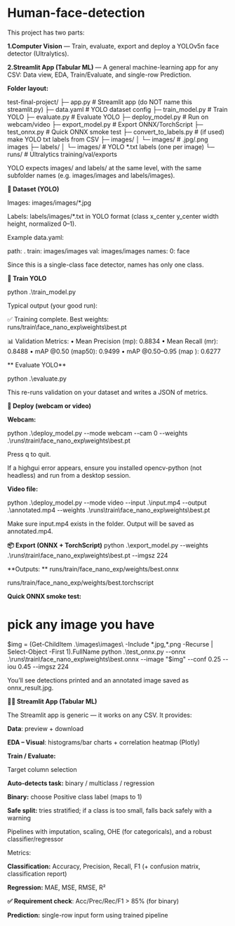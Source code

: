 # Human-face-detection

This project has two parts:

**1.Computer Vision** — Train, evaluate, export and deploy a YOLOv5n face detector (Ultralytics).

**2.Streamlit App (Tabular ML)** — A general machine-learning app for any CSV: Data view, EDA, Train/Evaluate, and single-row Prediction.

**Folder layout:**

test-final-project/
├─ app.py                         # Streamlit app (do NOT name this streamlit.py)
├─ data.yaml                      # YOLO dataset config
├─ train_model.py                 # Train YOLO
├─ evaluate.py                    # Evaluate YOLO
├─ deploy_model.py                # Run on webcam/video
├─ export_model.py                # Export ONNX/TorchScript
├─ test_onnx.py                   # Quick ONNX smoke test
├─ convert_to_labels.py           # (if used) make YOLO txt labels from CSV
├─ images/
│  └─ images/                     # .jpg/.png images
├─ labels/
│  └─ images/                     # YOLO *.txt labels (one per image)
└─ runs/                          # Ultralytics training/val/exports

YOLO expects images/ and labels/ at the same level, with the same subfolder names (e.g. images/images and labels/images).

**📁 Dataset (YOLO)**

Images: images/images/*.jpg

Labels: labels/images/*.txt in YOLO format (class x_center y_center width height, normalized 0–1).

Example data.yaml:

path: .
train: images/images
val: images/images
names:
  0: face

Since this is a single-class face detector, names has only one class.

**🚆 Train YOLO**

python .\train_model.py


Typical output (your good run):

✅ Training complete. Best weights: runs/train\face_nano_exp\weights\best.pt

📊 Validation Metrics:
  • Mean Precision (mp):   0.8834
  • Mean Recall    (mr):   0.8488
  • mAP @0.50     (map50): 0.9499
  • mAP @0.50–0.95 (map ): 0.6277

 ** Evaluate YOLO**
 
python .\evaluate.py

This re-runs validation on your dataset and writes a JSON of metrics.

**🎥 Deploy (webcam or video)**

**Webcam:**

python .\deploy_model.py --mode webcam --cam 0 --weights .\runs\train\face_nano_exp\weights\best.pt

Press q to quit.

If a highgui error appears, ensure you installed opencv-python (not headless) and run from a desktop session.

**Video file:**

python .\deploy_model.py --mode video --input .\input.mp4 --output .\annotated.mp4 --weights .\runs\train\face_nano_exp\weights\best.pt

Make sure input.mp4 exists in the folder. Output will be saved as annotated.mp4.

**📦 Export (ONNX + TorchScript)**
python .\export_model.py --weights .\runs\train\face_nano_exp\weights\best.pt --imgsz 224

**Outputs:
**
runs/train/face_nano_exp/weights/best.onnx

runs/train/face_nano_exp/weights/best.torchscript

**Quick ONNX smoke test:**

# pick any image you have
$img = (Get-ChildItem .\images\images\ -Include *.jpg,*.png -Recurse | Select-Object -First 1).FullName
python .\test_onnx.py --onnx .\runs\train\face_nano_exp\weights\best.onnx --image "$img" --conf 0.25 --iou 0.45 --imgsz 224

You’ll see detections printed and an annotated image saved as onnx_result.jpg.

**🧑‍💻 Streamlit App (Tabular ML)**

The Streamlit app is generic — it works on any CSV. It provides:

**Data**: preview + download

**EDA – Visual**: histograms/bar charts + correlation heatmap (Plotly)

**Train / Evaluate:**

Target column selection

**Auto-detects task:** binary / multiclass / regression

**Binary:** choose Positive class label (maps to 1)

**Safe split:** tries stratified; if a class is too small, falls back safely with a warning

Pipelines with imputation, scaling, OHE (for categoricals), and a robust classifier/regressor

Metrics:

**Classification:** Accuracy, Precision, Recall, F1 (+ confusion matrix, classification report)

**Regression:** MAE, MSE, RMSE, R²

**✅ Requirement check**: Acc/Prec/Rec/F1 > 85% (for binary)

**Prediction:** single-row input form using trained pipeline

